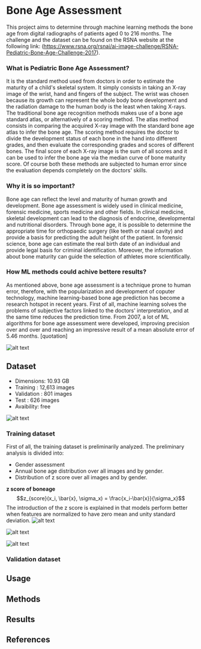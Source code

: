 # Bone Age Assessment
This project aims to determine through machine learning methods the bone age from digital radiographs of patients aged 0 to 216 months. The challenge and the dataset can be found on the RSNA website at the following link: (https://www.rsna.org/rsnai/ai-image-challenge/RSNA-Pediatric-Bone-Age-Challenge-2017).

### What is Pediatric Bone Age Assessment?
It is the standard method used from doctors in order to estimate the maturity of a child's skeletal system. It simply consists in taking an X-ray image of the wrist, hand and fingers of the subject. The wrist was chosen because its growth can represent the whole body bone development and the radiation damage to the human body is the least when taking X-rays. The traditional bone age recognition methods makes use of a bone age standard atlas, or alternatively of a scoring method. The atlas method consists in comparing the acquired X-ray image with the standard bone age atlas to infer the bone age. The scoring method requires the doctor to divide the development status of each bone in the hand into different grades, and then evaluate the corresponding grades and scores of different bones. The final score of each X-ray image is the sum of all scores and it can be used to infer the bone age via the median curve of bone maturity score. Of course both these methods are subjected to human error since the evaluation depends completely on the doctors' skills.

### Why it is so important? 
Bone age can reflect the level and maturity of human growth and development. Bone age assessment is widely used in clinical medicine, forensic medicine, sports medicine and other fields. In clinical medicine, skeletal development can lead to the diagnosis of endocrine, developmental and nutritional disorders. Through bone age, it is possible to determine the appropriate time for orthopaedic surgery (like teeth or nasal cavity) and provide a basis for predicting the adult height of the patient. In forensic science, bone age can estimate the real birth date of an individual and provide legal basis for criminal identification. Moreover, the information about bone maturity can guide the selection of athletes more scientifically.

### How ML methods could achive bettere results?
As mentioned above, bone age assessment is a technique prone to human error, therefore, with the popularization and development of coputer technology, machine learning-based bone age prediction has become a research hotspot in recent years. First of all, machine learning solves the problems of subjective factors linked to the doctors' interpretation, and at the same time reduces the prediction time. From 2007, a lot of ML algorithms for bone age assessment were developed, improving precision over and over and reaching an impressive result of a mean absolute error of 5.46 months. [quotation]

![alt text](https://github.com/giuseppeantoniomotisi/boneageassessment/blob/main/dataset/images/13196.png)

## Dataset
- Dimensions: 10.93 GB
- Training : 12,613 images
- Validation : 801 images
- Test : 626 images
- Avaibility: free

![alt text](https://github.com/giuseppeantoniomotisi/boneageassessment/blob/main/dataset/images/piechart_rsna_dataset.png)
### Training dataset
First of all, the training dataset is preliminarily analyzed. The preliminary analysis is divided into:
- Gender assessment
- Annual bone age distribution over all images and by gender.
- Distribution of z score over all images and by gender.

**z score of boneage**
$$z_{score}(x_i, \bar{x}, \sigma_x) = \frac{x_i-\bar{x}}{\sigma_x}$$
The introduction of the z score is explained in that models perform better when features are normalized to have zero mean and unity standard deviation.
![alt text](https://github.com/giuseppeantoniomotisi/boneageassessment/blob/main/dataset/images/gender_counter.png)

![alt text](https://github.com/giuseppeantoniomotisi/boneageassessment/blob/main/dataset/images/boneage.png)

![alt text](https://github.com/giuseppeantoniomotisi/boneageassessment/blob/main/dataset/images/zscore.png)

### Validation dataset

## Usage

## Methods

## Results

## References
